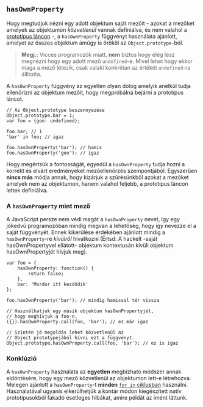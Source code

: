 ﻿## `hasOwnProperty`

Hogy megtudjuk nézni egy adott objektum saját mezőit - azokat a mezőket amelyek
az objektumon *közvetlenül* vannak definiálva, és nem valahol a 
[prototípus láncon](#object.prototype) -, a `hasOwnProperty` függvényt használata 
ajánlott, amelyet az összes objektum amúgy is örököl az `Object.prototype`-ból.

> **Megj.:** Vicces programozók miatt, **nem** biztos hogy elég lesz megnézni hogy 
> egy adott mező `undefined`-e. Mivel lehet hogy ekkor maga a mező létezik, csak valaki
> konkrétan az értékét `undefined`-ra állította.

A `hasOwnProperty` függvény az egyetlen olyan dolog amelyik anélkül tudja ellenőrizni
az objektum mezőit, hogy megpróbálná bejárni a prototípus láncot.

    // Az Object.prototype beszennyezése
    Object.prototype.bar = 1;
    var foo = {goo: undefined};

    foo.bar; // 1
    'bar' in foo; // igaz

    foo.hasOwnProperty('bar'); // hamis
    foo.hasOwnProperty('goo'); // igaz

Hogy megértsük a fontosságát, egyedül a `hasOwnProperty` tudja hozni a korrekt
és elvárt eredményeket mezőellenőrzés szempontjából. Egyszerűen **nincs más** 
módja annak, hogy kizárjuk a szűrésünkből azokat a mezőket amelyek nem az objektumon, 
hanem valahol feljebb, a prototípus láncon lettek definiálva.

### A `hasOwnProperty` mint mező

A JavaScript persze nem védi magát a `hasOwnProperty` nevet, így egy jókedvű
programozóban mindig megvan a lehetőség, hogy így nevezze el a saját függvényét.
Ennek kikerülése érdekében ajánlott mindig a `hasOwnProperty`-re *kívülről* hivatkozni
(Értsd: A hackelt -saját hasOwnPropertyvel ellátott- objektum kontextusán kívüli objektum hasOwnPropertyjét hívjuk meg).

    var foo = {
        hasOwnProperty: function() {
            return false;
        },
        bar: 'Mordor itt kezdődik'
    };

    foo.hasOwnProperty('bar'); // mindig hamissal tér vissza

    // Használhatjuk egy másik objektum hasOwnPropertyjét, 
	// hogy meghívjuk a foo-n.
    ({}).hasOwnProperty.call(foo, 'bar'); // ez már igaz

    // Szintén jó megoldás lehet közvetlenül az 
	// Object prototypejából hívni ezt a függvényt.
    Object.prototype.hasOwnProperty.call(foo, 'bar'); // ez is igaz


### Konklúzió

A `hasOwnProperty` használata az **egyetlen** megbízható módszer annak eldöntésére,
hogy egy mező közvetlenül az objektumon lett-e létrehozva. Melegen ajánlott a 
`hasOwnProperty`-t **minden** [`for in` ciklusban](#object.forinloop) használni.
Használatával ugyanis elkerülhetjük a kontár módon kiegészített natív prototípusokból
fakadó esetleges hibákat, amire példát az imént láttunk.